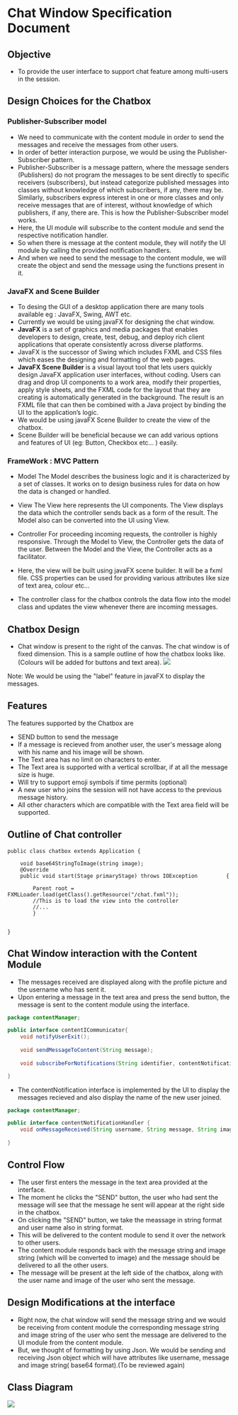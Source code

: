 # Chat Window Specification Document

## Objective
- To provide the user interface to support chat feature among multi-users in the session.


## Design Choices for the Chatbox

### Publisher-Subscriber model
- We need to communicate with the content module in order to send the messages and receive the messages from other users.
- In order of better interaction purpose, we would be using the Publisher-Subscriber pattern.
- Publisher-Subscriber is a message pattern, where the message senders (Publishers) do not program the messages to be sent directly to specific receivers (subscribers), but instead categorize published messages into classes without knowledge of which subscribers, if any, there may be. Similarly, subscribers express interest in one or more classes and only receive messages that are of interest, without knowledge of which publishers, if any, there are. This is how the Publisher-Subscriber model works.
- Here, the UI module will subscribe to the content module and send the respective notification handler.
- So when there is message at the content module, they will notify the UI module by calling the provided notification handlers.
- And when we need to send the message to the content module, we will create the object and send the message using the functions present in it.

### JavaFX and Scene Builder
- To desing the GUI of a desktop application there are many tools available eg : JavaFX, Swing, AWT etc.
- Currently we would be using javaFX for designing the chat window.
- **JavaFX** is a set of graphics and media packages that enables developers to design, create, test, debug, and deploy rich client applications that operate consistently across diverse platforms.
- JavaFX is the successor of Swing which includes FXML and CSS files which eases the designing and formatting of the web pages.
- **JavaFX Scene Builder** is a visual layout tool that lets users quickly design JavaFX application user interfaces, without coding. Users can drag and drop UI components to a work area, modify their properties, apply style sheets, and the FXML code for the layout that they are creating is automatically generated in the background. The result is an FXML file that can then be combined with a Java project by binding the UI to the application’s logic.
- We would be using javaFX Scene Builder to create the view of the chatbox.
- Scene Builder will be beneficial because we can add various options and features of UI (eg: Button, Checkbox etc... ) easily.


### FrameWork : MVC Pattern

-  Model
    The Model describes the business logic and it is characterized by a set of classes. It works on to design business rules for data on how the data is changed or handled.
- View
    The View here represents the UI components. The View displays the data which the controller sends back as a form of the result. The Model also can be converted into the UI using View.

- Controller
    For proceeding incoming requests, the controller is highly responsive. Through the Model to View, the Controller gets the data of the user. Between the Model and the View, the Controller acts as a facilitator.


    
- Here, the view will be built using javaFX scene builder. It will be a fxml file. CSS properties can be used for providing various attributes like size of text area, colour etc...
- The controller class for the chatbox controls the data flow into the model class and updates the view whenever there are incoming messages.






## Chatbox Design
- Chat window is present to the right of the canvas. The chat window is of fixed dimension. This is a sample outline of how the chatbox looks like. (Colours will be added for buttons and text area).
![](https://i.imgur.com/oyg8mP9.png)

Note: We would be using the "label" feature in javaFX to display the messages.
## Features

The features supported by the Chatbox are
- SEND button to send the message
- If a message is recieved from another user, the user's message along with his name and his image will be shown.
- The Text area has no limit on characters to enter.
- The Text area is supported with a vertical scrollbar, if at all the message size is huge.
- Will try to support emoji symbols if time permits (optional)
- A new user who joins the session will not have access to the previous message history.
- All other characters which are compatible with the Text area field will be supported.
## Outline of Chat controller

```java=
public class chatbox extends Application {
    
    void base64StringToImage(string image);
	@Override
	public void start(Stage primaryStage) throws IOException         {
		
		Parent root = FXMLLoader.load(getClass().getResource("/chat.fxml"));
        //This is to load the view into the controller
        //...
        }
        
    
}
```

## Chat Window interaction with the Content Module

- The messages received are displayed along with the profile picture and the username who has sent it.
- Upon entering a message in the text area and press the send button, the message is sent to the content module using the interface.
```java
package contentManager;

public interface contentICommunicator{
    void notifyUserExit();
    
    void sendMessageToContent(String message);
    
    void subscribeForNotifications(String identifier, contentNotificationHandler handler);

}
```
- The contentNotification interface is implemented by the UI to display the messages recieved and also display the name of the new user joined.

```java
package contentManager;

public interface contentNotificationHandler {
	void onMessageReceived(String username, String message, String image);
	
}
```


## Control Flow
- The user first enters the message in the text area provided at the interface.
- The moment he clicks the "SEND" button, the user who had sent the message will see that the message he sent will appear at the right side in the chatbox.
- On clicking the "SEND" button, we take the meassage in string format and user name also in string format.
- This will be delivered to the content module to send it over the network to other users.
- The content module responds back with the message string and image string (which will be converted to image) and the message should be delivered to all the other users.
- The message will be present at the left side of the chatbox, along with the user name and image of the user who sent the message.

## Design Modifications at the interface
- Right now, the chat window will send the message string and we would be receiving from content module the corresponding message string and image string of the user who sent the message are delivered to the UI module from the content module.
- But, we thought of formatting by using Json. We would be sending and receiving Json object which will have attributes like username, message and image string( base64 format).(To be reviewed again)


## Class Diagram

![](https://i.imgur.com/2VRdYdM.png)




